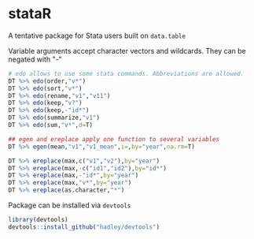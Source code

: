 stataR
======

A tentative package for Stata users built on `data.table`

Variable arguments accept character vectors and wildcards. They can be negated with "-"

````R
# edo allows to use some stata commands. Abbreviations are allowed.
DT %>% edo(order,"v*")
DT %>% edo(sort,"v*")
DT %>% edo(rename,"v1","v11")
DT %>% edo(keep,"v?")
DT %>% edo(keep,-"id*")
DT %>% edo(summarize,"v1")
DT %>% edo(sum,"v*",d=T)

## egen and ereplace apply one function to several variables
DT %>% egen(mean,"v1","v1_mean",i=,by="year",na.rm=T)

DT %>% ereplace(max,c("v1","v2"),by="year")
DT %>% ereplace(max,-c("id1","id2"),by="id*")
DT %>% ereplace(max,-"id*",by="year")
DT %>% ereplace(max,"v*",by="year")
DT %>% ereplace(as.character,"*")
````



Package can be installed via `devtools`

````R
library(devtools)
devtools::install_github("hadley/devtools")
````
